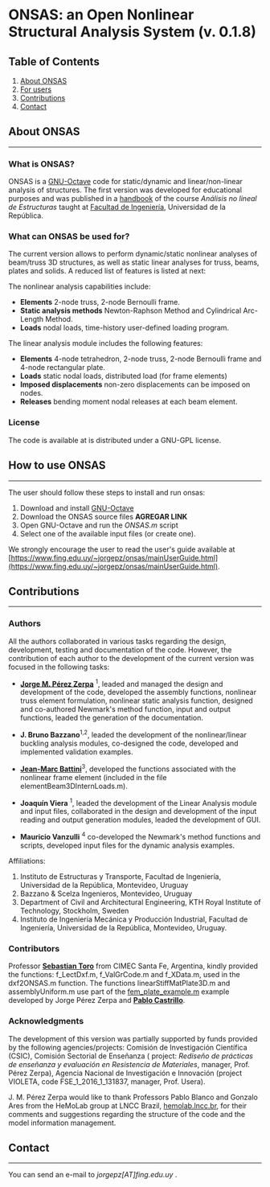 # ONSAS: an Open Nonlinear Structural Analysis System (v. 0.1.8)

## Table of Contents
1. [About ONSAS](#aboutonsas)
1. [For users](#howtouseonsas)
1. [Contributions](#contributions)
1. [Contact](#contact)

## About ONSAS <a name="aboutonsas"></a>
------

### What is ONSAS?

ONSAS is a [GNU-Octave](https://www.gnu.org/software/octave/) code for static/dynamic and linear/non-linear analysis of structures. The first version was developed for educational purposes and was published in a [handbook](https://www.fing.edu.uy/~jorgepz/files/Bazzano_P%C3%A9rezZerpa_Introducci%C3%B3n_al_An%C3%A1lisis_No_Lineal_de_Estructuras_2017.pdf) of the course _Análisis no lineal de Estructuras_ taught at [Facultad de Ingeniería](https://www.fing.edu.uy/), Universidad de la República.
  
### What can ONSAS be used for?

The current version allows to perform dynamic/static nonlinear analyses of beam/truss 3D structures, as well as static linear analyses for truss, beams, plates and solids. A reduced list of features is listed at next:

The nonlinear analysis capabilities include:

* **Elements** 2-node truss, 2-node Bernoulli frame.
* **Static analysis methods** Newton-Raphson Method and Cylindrical Arc-Length Method.
* **Loads** nodal loads, time-history user-defined loading program.

The linear analysis module includes the following features:

*	**Elements** 4-node tetrahedron, 2-node truss, 2-node Bernoulli frame and 4-node rectangular plate.
* **Loads** static nodal loads, distributed load (for frame elements)
* **Imposed displacements** non-zero displacements can be imposed on nodes.
* **Releases** bending moment nodal releases at each beam element.


### License

The code is available at is distributed under a GNU-GPL license.



## How to use ONSAS <a name="howtouseonsas"></a>
------

The user should follow these steps to install and run onsas:

1. Download and install [GNU-Octave](https://www.gnu.org/software/octave/)
1. Download the ONSAS source files **AGREGAR LINK**
1. Open GNU-Octave and run the _ONSAS.m_ script
1. Select one of the available input files (or create one).

We strongly encourage the user to read the user's guide available at [https://www.fing.edu.uy/~jorgepz/onsas/mainUserGuide.html](https://www.fing.edu.uy/~jorgepz/onsas/mainUserGuide.html).


## Contributions <a name="contributions"></a>
------

### Authors
All the authors collaborated in various tasks regarding the design, development, testing and documentation of the code. However, the contribution of each author to the development of the current version was focused in the following tasks:

* [**Jorge M. Pérez Zerpa**](https://www.fing.edu.uy/~jorgepz) <sup>1</sup>, leaded and managed the design and development of the code, developed the assembly functions, nonlinear truss element formulation, nonlinear static analysis function, designed and co-authored Newmark's method function, input and output functions, leaded the generation of the documentation.

* **J. Bruno Bazzano**<sup>1,2</sup>, leaded the development of the nonlinear/linear buckling analysis modules, co-designed the code, developed and implemented validation examples.

* [**Jean-Marc Battini**](https://scholar.google.com/citations?user=7dzVcKoAAAAJ&hl=en)<sup>3</sup>, developed the functions associated with the nonlinear frame element (included in the file elementBeam3DInternLoads.m).

* **Joaquín Viera** <sup>1</sup>, leaded the development of the Linear Analysis module and input files, collaborated in the design and development of the input reading and output generation modules, leaded the development of GUI.

* **Mauricio Vanzulli** <sup>4</sup> co-developed the Newmark's method functions and scripts, developed input files for the dynamic analysis examples.

Affiliations:

1. Instituto de Estructuras y Transporte, Facultad de Ingeniería, Universidad de la República, Montevideo, Uruguay
1. Bazzano & Scelza Ingenieros, Montevideo, Uruguay
1. Department of Civil and Architectural Engineering, KTH Royal Institute of Technology, Stockholm, Sweden
1. Instituto de Ingeniería Mecánica y Producción Industrial, Facultad de Ingeniería, Universidad de la República, Montevideo, Uruguay.

### Contributors
Professor [**Sebastian Toro**](https://scholar.google.com/citations?user=7Z3ruPAAAAAJ&hl=es) from CIMEC Santa Fe, Argentina, kindly provided the functions: f_LectDxf.m, f_ValGrCode.m and f_XData.m, used in the dxf2ONSAS.m function. The functions linearStiffMatPlate3D.m and assemblyUniform.m use part of the [fem_plate_example.m](https://www.fing.edu.uy/~jorgepz/files/fem_plate_example.m) example developed by Jorge Pérez Zerpa and [**Pablo Castrillo**](https://www.fing.edu.uy/~pabloc/).


### Acknowledgments
The development of this version was partially supported by funds provided by the following agencies/projects: Comisión de Investigación Científica (CSIC), Comisión Sectorial de Enseñanza ( project: _Rediseño de prácticas de enseñanza y evaluación en Resistencia de Materiales_, manager, Prof. Pérez Zerpa), Agencia Nacional de Investigación e Innovación (project VIOLETA, code FSE_1_2016_1_131837, manager, Prof. Usera).

J. M. Pérez Zerpa would like to thank Professors Pablo Blanco and Gonzalo Ares from the HeMoLab group at LNCC Brazil, [hemolab.lncc.br](http://hemolab.lncc.br/), for their comments and suggestions regarding the structure of the code and the model information management.

## Contact <a name="contact"></a>
------

You can send an e-mail to _jorgepz[AT]fing.edu.uy_ .
